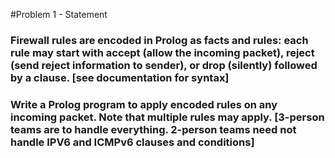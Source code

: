 #Problem 1 - Statement
### Firewall rules are encoded in Prolog as facts and rules: each rule may start with accept (allow the incoming packet), reject (send reject information to sender), or drop (silently) followed by a clause. [see documentation for syntax]
### Write a Prolog program to apply encoded rules on any incoming packet. Note that multiple rules may apply. [3-person teams are to handle everything. 2-person teams need not handle IPV6 and ICMPv6 clauses and conditions]


